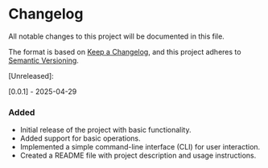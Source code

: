 # Changelog

All notable changes to this project will be documented in this file.

The format is based on [Keep a Changelog](https://keepachangelog.com/pt-BR/1.1.0/),
and this project adheres to [Semantic Versioning](https://semver.org/lang/pt-BR/).

[Unreleased]:

[0.0.1] - 2025-04-29

### Added

- Initial release of the project with basic functionality.
- Added support for basic operations.
- Implemented a simple command-line interface (CLI) for user interaction.
- Created a README file with project description and usage instructions.
